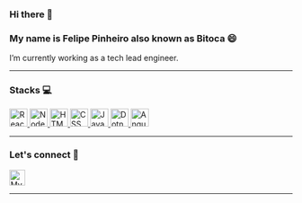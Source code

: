 ### Hi there 👋

<!--
**Bitoca/Bitoca** is a ✨ _special_ ✨ repository because its `README.md` (this file) appears on your GitHub profile.

Here are some ideas to get you started:

- 🔭 I’m currently working on ...
- 🌱 I’m currently learning ...
- 👯 I’m looking to collaborate on ...
- 🤔 I’m looking for help with ...
- 💬 Ask me about ...
- 📫 How to reach me: ...
- 😄 Pronouns: ...
- ⚡ Fun fact: ...
-->

### My name is Felipe Pinheiro also known as Bitoca 😄

I’m currently working as a tech lead engineer.


----

### Stacks :computer:

<a href="https://reactjs.org/">
  <img height="32" src="https://cdn4.iconfinder.com/data/icons/logos-3/600/React.js_logo-512.png" alt="React"/>
</a>
<a href="https://nodejs.org/en/">
  <img height="32" src="https://cdn3.iconfinder.com/data/icons/popular-services-brands/512/node-512.png" alt="Node"/>
</a>
<a href="https://www.w3schools.com/html/">
  <img height="32" src="https://cdn0.iconfinder.com/data/icons/HTML5/512/HTML_Logo.png" alt="HTML"/>
</a>
<a href="https://www.w3schools.com/css/">
  <img height="32" src="https://cdn1.iconfinder.com/data/icons/logotypes/32/badge-css-3-512.png" alt="CSS"/>
</a>
<a href="https://www.javascript.com/">
  <img height="32" src="https://cdn2.iconfinder.com/data/icons/designer-skills/128/code-programming-javascript-software-develop-command-language-512.png" alt="JavaScript"/>
</a>
<a href="https://dotnet.microsoft.com/">
  <img height="32" src="https://cdn3.iconfinder.com/data/icons/flat-colored-borderless-file-formats/256/file_format_22-512.png" alt="Dotnet"/>
</a>
<a href="http://angular.io/">
  <img height="32" src="https://cdn4.iconfinder.com/data/icons/logos-and-brands/512/21_Angular_logo_logos-512.png" alt="Angular"/>
</a>

----

### Let's connect :electric_plug:

<!--
<a href="https://github.com/Bitoca">
  <img height="32" src="https://cdn3.iconfinder.com/data/icons/inficons/512/github.png" alt="GitHub"/>
</a>
-->
<a href="https://br.linkedin.com/in/felipe-pinheiro-0a142b6a?trk=public_profile_browsemap_profile-result-card_result-card_full-click">
  <img alt="My linkedin" width="28" src="https://cdn2.iconfinder.com/data/icons/aquaticus/60%20X%2060/linkedin.png" />
</a> 


----
<!--
## Coding Activity

<br/>

<p align="center">
   <img
      align="center"
      src="https://github-readme-stats.vercel.app/api/top-langs/?username=bitoca&layout=compact&theme=tokyonight"
    />
  <img   
      align="center"
      height="165" 
       src="https://www.linkedin.com/in/felipe-pinheiro-souza/"
    />
</p>

----
-->
